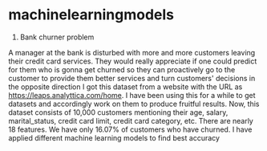 # machinelearningmodels

1. Bank churner problem

A manager at the bank is disturbed with more and more customers leaving their credit card services. They would really appreciate if one could predict for them who is gonna get churned so they can proactively go to the customer to provide them better services and turn customers' decisions in the opposite direction
I got this dataset from a website with the URL as https://leaps.analyttica.com/home. I have been using this for a while to get datasets and accordingly work on them to produce fruitful results.
Now, this dataset consists of 10,000 customers mentioning their age, salary, marital_status, credit card limit, credit card category, etc. There are nearly 18 features.
We have only 16.07% of customers who have churned. I have applied different machine learning models to find best accuracy
